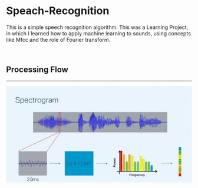 # Speach-Recognition

This is a simple speech recognition algorithm. This was a Learning Project, in which I learned how to apply machine learning to sounds, using concepts like Mfcc and the role of Fourier transform.
 
<br>

## Processing Flow
---

![](Images/sou.png)